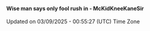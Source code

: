 #### Wise man says only fool rush in - McKidKneeKaneSir
Updated on 03/09/2025 - 00:55:27 (UTC) Time Zone
